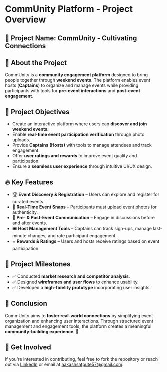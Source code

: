 # CommUnity Platform - Project Overview

## 📌 Project Name: **CommUnity - Cultivating Connections**

## 🌟 About the Project
CommUnity is a **community engagement platform** designed to bring people together through **weekend events**. The platform enables event hosts (**Captains**) to organize and manage events while providing participants with tools for **pre-event interactions** and **post-event engagement**.

## 🎯 Project Objectives
- Create an interactive platform where users can **discover and join weekend events**.
- Enable **real-time event participation verification** through photo uploads.
- Provide **Captains (Hosts)** with tools to manage attendees and track engagement.
- Offer **user ratings and rewards** to improve event quality and participation.
- Ensure a **seamless user experience** through intuitive UI/UX design.

## 🔥 Key Features
- 🏆 **Event Discovery & Registration** – Users can explore and register for curated events.
- 📸 **Real-Time Event Snaps** – Participants must upload event photos for authenticity.
- 💬 **Pre- & Post-Event Communication** – Engage in discussions before and after events.
- 🎟️ **Host Management Tools** – Captains can track sign-ups, manage last-minute changes, and rate participant engagement.
- ⭐ **Rewards & Ratings** – Users and hosts receive ratings based on event participation.

## 🚀 Project Milestones
- ✅ Conducted **market research and competitor analysis**.
- ✅ Designed **wireframes and user flows** to enhance usability.
- ✅ Developed a **high-fidelity prototype** incorporating user insights.

## 📌 Conclusion
CommUnity aims to **foster real-world connections** by simplifying event organization and enhancing user interactions. Through structured event management and engagement tools, the platform creates a meaningful **community-building experience**. 🚀

## 🤝 Get Involved
If you're interested in contributing, feel free to fork the repository or reach out via [LinkedIn](www.linkedin.com/in/aakashas) or email at aakashsatpute57@gmail.com.
